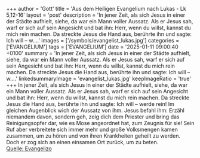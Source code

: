 +++
author = 'Gott'
title = 'Aus dem Heiligen Evangelium nach Lukas - Lk 5,12-16'
layout = 'post'
description = 'In jener Zeit, als sich Jesus in einer der Städte aufhielt, siehe, da war ein Mann voller Aussatz. Als er Jesus sah, warf er sich auf sein Angesicht und bat ihn: Herr, wenn du willst, kannst du mich rein machen. Da streckte Jesus die Hand aus, berührte ihn und sagte: Ich will – w....'
images = ['/symbols/evangelist_lukas.jpg']
categories = ['EVANGELIUM']
tags = ['EVANGELIUM']
date = '2025-01-11 09:00:40 +0100'
summary = 'In jener Zeit, als sich Jesus in einer der Städte aufhielt, siehe, da war ein Mann voller Aussatz. Als er Jesus sah, warf er sich auf sein Angesicht und bat ihn: Herr, wenn du willst, kannst du mich rein machen. Da streckte Jesus die Hand aus, berührte ihn und sagte: Ich will – w....'
linkedsummaryImage = 'evangelist_lukas.jpg'
keepImageRatio = 'true'
+++
In jener Zeit, als sich Jesus in einer der Städte aufhielt, siehe, da war ein Mann voller Aussatz. Als er Jesus sah, warf er sich auf sein Angesicht und bat ihn: Herr, wenn du willst, kannst du mich rein machen.
Da streckte Jesus die Hand aus, berührte ihn und sagte: Ich will – werde rein! Im gleichen Augenblick wich der Aussatz von ihm.<!--more-->
Jesus befahl ihm: Erzähl niemandem davon, sondern geh, zeig dich dem Priester und bring das Reinigungsopfer dar, wie es Mose angeordnet hat, zum Zeugnis für sie!
Sein Ruf aber verbreitete sich immer mehr und große Volksmengen kamen zusammen, um zu hören und von ihren Krankheiten geheilt zu werden.
Doch er zog sich an einen einsamen Ort zurück, um zu beten.<br> [Quelle: Evangelizo](https://evangeliumtagfuertag.org/DE/gospel)